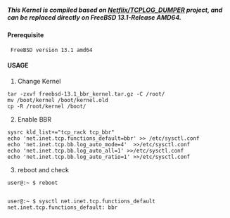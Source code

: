 
##### This Kernel is compiled based on [Netflix/TCPLOG_DUMPER](https://github.com/Netflix/tcplog_dumper) project, and can be replaced directly on FreeBSD 13.1-Release AMD64.


#### Prerequisite
     FreeBSD version 13.1 amd64
     
     
#### USAGE

1. Change Kernel
```
tar -zxvf freebsd-13.1_bbr_kernel.tar.gz -C /root/
mv /boot/kernel /boot/kernel.old
cp -R /root/kernel /boot/
```

2. Enable BBR
```
sysrc kld_list+="tcp_rack tcp_bbr"
echo 'net.inet.tcp.functions_default=bbr' >> /etc/sysctl.conf
echo 'net.inet.tcp.bb.log_auto_mode=4'  >>/etc/sysctl.conf
echo 'net.inet.tcp.bb.log_auto_all=1' >>/etc/sysctl.conf
echo 'net.inet.tcp.bb.log_auto_ratio=1' >>/etc/sysctl.conf
```

3. reboot and check
```
user@:~ $ reboot


user@:~ $ sysctl net.inet.tcp.functions_default
net.inet.tcp.functions_default: bbr
```
